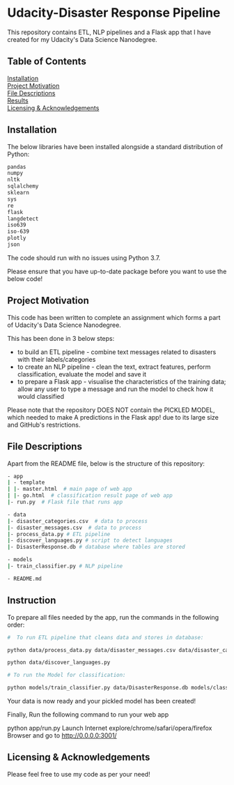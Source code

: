 # Udacity-Disaster Response Pipeline

This repository contains ETL, NLP pipelines and a Flask app that I have created for my Udacity's Data Science Nanodegree.

## Table of Contents  
[Installation](#installation)  
[Project Motivation](#motivation)  
[File Descriptions](#files)  
[Results](#results)  
[Licensing & Acknowledgements](#licensing)  

<a name="installation"/></a>
## Installation

The below libraries have been installed alongside a standard distribution of Python:

```bash
pandas
numpy
nltk
sqlalchemy
sklearn
sys
re
flask
langdetect
iso639
iso-639
plotly
json
```

The code should run with no issues using Python 3.7.

Please ensure that you have up-to-date package before you want to use the below code!

<a name="motivation"/></a>
## Project Motivation


This code has been written to complete an assignment which forms a part of Udacity's Data Science Nanodegree.

This has been done in 3 below steps:
- to build an ETL pipeline - combine text messages related to disasters with their labels/categories
- to create an NLP pipeline - clean the text, extract features, perform classification, evaluate the model and save it
- to prepare a Flask app - visualise the characteristics of the training data; allow any user to type a message and 
                           run the model to check how it would classified
                           
Please note that the repository DOES NOT contain the PICKLED MODEL, which  needed to make A predictions in the Flask app! 
due to its large size and GitHub's restrictions. 

<a name="files"/></a>
## File Descriptions

Apart from the README file, below is the structure of this repository:

```bash
- app
| - template
| |- master.html  # main page of web app
| |- go.html  # classification result page of web app
|- run.py  # Flask file that runs app

- data
|- disaster_categories.csv  # data to process 
|- disaster_messages.csv  # data to process
|- process_data.py # ETL pipeline
|- discover_languages.py # script to detect languages 
|- DisasterResponse.db # database where tables are stored 

- models
|- train_classifier.py # NLP pipeline

- README.md
```

<a name="results"/></a>
## Instruction

To prepare all files needed by the app, run the commands in the following order:

```bash
#  To run ETL pipeline that cleans data and stores in database:

python data/process_data.py data/disaster_messages.csv data/disaster_categories.csv data/DisasterResponse.db

python data/discover_languages.py

# To run the Model for classification:

python models/train_classifier.py data/DisasterResponse.db models/classifier.pkl
```
Your data is now ready and your pickled model has been created!

Finally, Run the following command to run your web app

 python app/run.py
 Launch Internet explore/chrome/safari/opera/firefox Browser and go to  http://0.0.0.0:3001/

<a name="licensing"/></a>
## Licensing & Acknowledgements

Please feel free to use my code as per your need!
